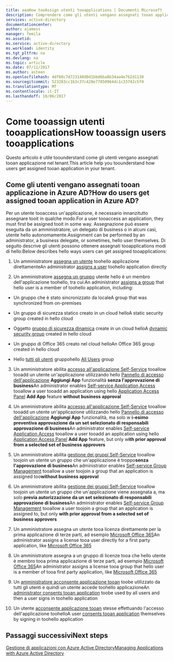 ```yaml
---
title: aaaHow tooAssign utenti tooapplications | Documenti Microsoft
description: Comprendere come gli utenti vengano assegnati tooan applicazione nel tenant
services: active-directory
documentationcenter: 
author: ajamess
manager: femila
ms.assetid: 
ms.service: active-directory
ms.workload: identity
ms.tgt_pltfrm: na
ms.devlang: na
ms.topic: article
ms.date: 07/11/2017
ms.author: asteen
ms.openlocfilehash: 4df60c7d723140d0d1bbd6ba8b34aa4e762d1138
ms.sourcegitcommit: 523283cc1b3c37c428e77850964dc1c33742c5f0
ms.translationtype: MT
ms.contentlocale: it-IT
ms.lasthandoff: 10/06/2017
---
```

# <a name="how-tooassign-users-tooapplications"></a><span data-ttu-id="aaa8b-103">Come tooassign utenti tooapplications</span><span class="sxs-lookup"><span data-stu-id="aaa8b-103">How tooassign users tooapplications</span></span>

<span data-ttu-id="aaa8b-104">Questo articolo è utile toounderstand come gli utenti vengano assegnati tooan applicazione nel tenant.</span><span class="sxs-lookup"><span data-stu-id="aaa8b-104">This article help you toounderstand how users get assigned tooan application in your tenant.</span></span>

## <a name="how-do-users-get-assigned-tooan-application-in-azure-ad"></a><span data-ttu-id="aaa8b-105">Come gli utenti vengano assegnati tooan applicazione in Azure AD?</span><span class="sxs-lookup"><span data-stu-id="aaa8b-105">How do users get assigned tooan application in Azure AD?</span></span>

<span data-ttu-id="aaa8b-106">Per un utente tooaccess un'applicazione, è necessario innanzitutto assegnare tooit in qualche modo.</span><span class="sxs-lookup"><span data-stu-id="aaa8b-106">For a user tooaccess an application, they must first be assigned tooit in some way.</span></span> <span data-ttu-id="aaa8b-107">Assegnazione può essere eseguita da un amministratore, un delegato di business o in alcuni casi, utente hello autonomamente.</span><span class="sxs-lookup"><span data-stu-id="aaa8b-107">Assignment can be performed by an administrator, a business delegate, or sometimes, hello user themselves.</span></span> <span data-ttu-id="aaa8b-108">Di seguito descrive gli utenti possono ottenere assegnati tooapplications modi di hello:</span><span class="sxs-lookup"><span data-stu-id="aaa8b-108">Below describes hello ways users can get assigned tooapplications:</span></span>

1.  <span data-ttu-id="aaa8b-109">Un amministratore [assegna un utente](https://docs.microsoft.com/azure/active-directory/active-directory-coreapps-assign-user-azure-portal) toohello applicazione direttamente</span><span class="sxs-lookup"><span data-stu-id="aaa8b-109">An administrator [assigns a user](https://docs.microsoft.com/azure/active-directory/active-directory-coreapps-assign-user-azure-portal) toohello application directly</span></span>

2.  <span data-ttu-id="aaa8b-110">Un amministratore [assegna un gruppo](https://docs.microsoft.com/azure/active-directory/active-directory-coreapps-assign-user-azure-portal) utente hello è un membro dell'applicazione toohello, tra cui:</span><span class="sxs-lookup"><span data-stu-id="aaa8b-110">An administrator [assigns a group](https://docs.microsoft.com/azure/active-directory/active-directory-coreapps-assign-user-azure-portal) that hello user is a member of toohello application, including:</span></span>

  * <span data-ttu-id="aaa8b-111">Un gruppo che è stato sincronizzato da locale</span><span class="sxs-lookup"><span data-stu-id="aaa8b-111">A group that was synchronized from on-premises</span></span>

  * <span data-ttu-id="aaa8b-112">Un gruppo di sicurezza statico creato in un cloud hello</span><span class="sxs-lookup"><span data-stu-id="aaa8b-112">A static security group created in hello cloud</span></span>

  * <span data-ttu-id="aaa8b-113">Oggetto [gruppo di sicurezza dinamica](https://docs.microsoft.com/azure/active-directory/active-directory-groups-dynamic-membership-azure-portal) create in un cloud hello</span><span class="sxs-lookup"><span data-stu-id="aaa8b-113">A [dynamic security group](https://docs.microsoft.com/azure/active-directory/active-directory-groups-dynamic-membership-azure-portal) created in hello cloud</span></span>

  * <span data-ttu-id="aaa8b-114">Un gruppo di Office 365 creato nel cloud hello</span><span class="sxs-lookup"><span data-stu-id="aaa8b-114">An Office 365 group created in hello cloud</span></span>

  * <span data-ttu-id="aaa8b-115">Hello [tutti gli utenti](https://docs.microsoft.com/azure/active-directory/active-directory-accessmanagement-dedicated-groups) gruppo</span><span class="sxs-lookup"><span data-stu-id="aaa8b-115">hello [All Users](https://docs.microsoft.com/azure/active-directory/active-directory-accessmanagement-dedicated-groups) group</span></span>

3.  <span data-ttu-id="aaa8b-116">Un amministratore abilita [accesso all'applicazione Self-Service](https://docs.microsoft.com/azure/active-directory/active-directory-self-service-application-access) tooallow tooadd un utente un'applicazione utilizzando hello [Pannello di accesso dell'applicazione](https://docs.microsoft.com/azure/active-directory/active-directory-saas-access-panel-introduction) **Aggiungi App** funzionalità **senza l'approvazione di business**</span><span class="sxs-lookup"><span data-stu-id="aaa8b-116">An administrator enables [Self-service Application Access](https://docs.microsoft.com/azure/active-directory/active-directory-self-service-application-access) tooallow a user tooadd an application using hello [Application Access Panel](https://docs.microsoft.com/azure/active-directory/active-directory-saas-access-panel-introduction) **Add App** feature **without business approval**</span></span>

4.  <span data-ttu-id="aaa8b-117">Un amministratore abilita [accesso all'applicazione Self-Service](https://docs.microsoft.com/azure/active-directory/active-directory-self-service-application-access) tooallow tooadd un utente un'applicazione utilizzando hello [Pannello di accesso dell'applicazione](https://docs.microsoft.com/azure/active-directory/active-directory-saas-access-panel-introduction) **Aggiungi App** funzionalità, ma solo w **i-esimo preventiva approvazione da un set selezionato di responsabili approvazione di business**</span><span class="sxs-lookup"><span data-stu-id="aaa8b-117">An administrator enables [Self-service Application Access](https://docs.microsoft.com/azure/active-directory/active-directory-self-service-application-access) tooallow a user tooadd an application using hello [Application Access Panel](https://docs.microsoft.com/azure/active-directory/active-directory-saas-access-panel-introduction) **Add App** feature, but only w**ith prior approval from a selected set of business approvers**</span></span>

5.  <span data-ttu-id="aaa8b-118">Un amministratore abilita [gestione dei gruppi Self-Service](https://docs.microsoft.com/azure/active-directory/active-directory-accessmanagement-self-service-group-management) tooallow toojoin un utente un gruppo che un'applicazione è troppo**senza l'approvazione di business**</span><span class="sxs-lookup"><span data-stu-id="aaa8b-118">An administrator enables [Self-service Group Management](https://docs.microsoft.com/azure/active-directory/active-directory-accessmanagement-self-service-group-management) tooallow a user toojoin a group that an application is assigned too**without business approval**</span></span>

6.  <span data-ttu-id="aaa8b-119">Un amministratore abilita [gestione dei gruppi Self-Service](https://docs.microsoft.com/azure/active-directory/active-directory-accessmanagement-self-service-group-management) tooallow toojoin un utente un gruppo che un'applicazione viene assegnata a, ma solo **previa autorizzazione da un set selezionato di responsabili approvazione di business**</span><span class="sxs-lookup"><span data-stu-id="aaa8b-119">An administrator enables [Self-service Group Management](https://docs.microsoft.com/azure/active-directory/active-directory-accessmanagement-self-service-group-management) tooallow a user toojoin a group that an application is assigned to, but only **with prior approval from a selected set of business approvers**</span></span>

7.  <span data-ttu-id="aaa8b-120">Un amministratore assegna un utente tooa licenza direttamente per la prima applicazione di terze parti, ad esempio [Microsoft Office 365](http://products.office.com/)</span><span class="sxs-lookup"><span data-stu-id="aaa8b-120">An administrator assigns a license tooa user directly for a first party application, like [Microsoft Office 365](http://products.office.com/)</span></span>

8.  <span data-ttu-id="aaa8b-121">Un amministratore assegna a un gruppo di licenze tooa che hello utente è membro tooa prima applicazione di terze parti, ad esempio [Microsoft Office 365](http://products.office.com/)</span><span class="sxs-lookup"><span data-stu-id="aaa8b-121">An administrator assigns a license tooa group that hello user is a member of tooa first party application, like [Microsoft Office 365](http://products.office.com/)</span></span>

9.  <span data-ttu-id="aaa8b-122">Un [amministratore acconsente applicazione tooan](https://docs.microsoft.com/azure/active-directory/develop/active-directory-devhowto-multi-tenant-overview#understanding-user-and-admin-consent) toobe utilizzato da tutti gli utenti e quindi un utente accede toohello applicazione</span><span class="sxs-lookup"><span data-stu-id="aaa8b-122">An [administrator consents tooan application](https://docs.microsoft.com/azure/active-directory/develop/active-directory-devhowto-multi-tenant-overview#understanding-user-and-admin-consent) toobe used by all users and then a user signs in toohello application</span></span>

10. <span data-ttu-id="aaa8b-123">Un utente [acconsente applicazione tooan](https://docs.microsoft.com/azure/active-directory/develop/active-directory-devhowto-multi-tenant-overview#understanding-user-and-admin-consent) stesse effettuando l'accesso dell'applicazione toohello</span><span class="sxs-lookup"><span data-stu-id="aaa8b-123">A user [consents tooan application](https://docs.microsoft.com/azure/active-directory/develop/active-directory-devhowto-multi-tenant-overview#understanding-user-and-admin-consent) themselves by signing in toohello application</span></span>

## <a name="next-steps"></a><span data-ttu-id="aaa8b-124">Passaggi successivi</span><span class="sxs-lookup"><span data-stu-id="aaa8b-124">Next steps</span></span>
[<span data-ttu-id="aaa8b-125">Gestione di applicazioni con Azure Active Directory</span><span class="sxs-lookup"><span data-stu-id="aaa8b-125">Managing Applications with Azure Active Directory</span></span>](active-directory-enable-sso-scenario.md)
